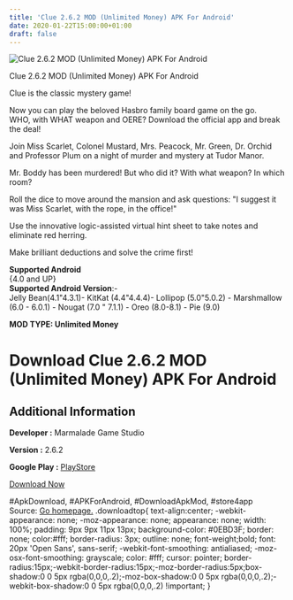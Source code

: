 ```yaml
---
title: 'Clue 2.6.2 MOD (Unlimited Money) APK For Android'
date: 2020-01-22T15:00:00+01:00
draft: false
---
```


![Clue 2.6.2 MOD (Unlimited Money) APK For Android](https://i0.wp.com/apkhome.net/wp-content/uploads/2020/01/Clue-2.6.2-MOD-Unlimited-Money.png "Clue 2.6.2 MOD (Unlimited Money) APK For Android")

  

Clue 2.6.2 MOD (Unlimited Money) APK For Android

Clue is the classic mystery game!

Now you can play the beloved Hasbro family board game on the go.  
WHO, with WHAT weapon and OERE? Download the official app and break the deal!

Join Miss Scarlet, Colonel Mustard, Mrs. Peacock, Mr. Green, Dr. Orchid and Professor Plum on a night of murder and mystery at Tudor Manor.

Mr. Boddy has been murdered! But who did it? With what weapon? In which room?

Roll the dice to move around the mansion and ask questions: "I suggest it was Miss Scarlet, with the rope, in the office!"

Use the innovative logic-assisted virtual hint sheet to take notes and eliminate red herring.

Make brilliant deductions and solve the crime first!

**Supported Android**  
{4.0 and UP}  
**Supported Android Version**:-  
Jelly Bean(4.1"4.3.1)- KitKat (4.4"4.4.4)- Lollipop (5.0"5.0.2) - Marshmallow (6.0 - 6.0.1) - Nougat (7.0 " 7.1.1) - Oreo (8.0-8.1) - Pie (9.0)

**MOD TYPE: Unlimited Money**

Download Clue 2.6.2 MOD (Unlimited Money) APK For Android
=========================================================

Additional Information
----------------------

**Developer :** Marmalade Game Studio

**Version :** 2.6.2

**Google Play :** [PlayStore](https://play.google.com/store/apps/details?id=com.marmalade.cluedogame)

  

[Download Now](https://store4app.co/post/clue-2-6-2-mod-unlimited-money-apk-for-android_1579696397)

  
#ApkDownload, #APKForAndroid, #DownloadApkMod, #store4app  
Source: [Go homepage.](https://store4app.co/post/clue-2-6-2-mod-unlimited-money-apk-for-android_1579696397) .downloadtop{ text-align:center; -webkit-appearance: none; -moz-appearance: none; appearance: none; width: 100%; padding: 9px 9px 11px 13px; background-color: #0EBD3F; border: none; color:#fff; border-radius: 3px; outline: none; font-weight;bold; font: 20px 'Open Sans', sans-serif; -webkit-font-smoothing: antialiased; -moz-osx-font-smoothing: grayscale; color: #fff; cursor: pointer; border-radius:15px;-webkit-border-radius:15px;-moz-border-radius:5px;box-shadow:0 0 5px rgba(0,0,0,.2);-moz-box-shadow:0 0 5px rgba(0,0,0,.2);-webkit-box-shadow:0 0 5px rgba(0,0,0,.2) !important; }